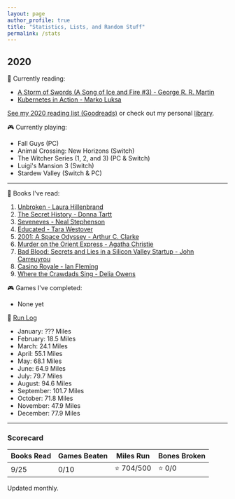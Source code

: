 ```yaml
---
layout: page
author_profile: true
title: "Statistics, Lists, and Random Stuff"
permalink: /stats
---
```


## 2020

:book: Currently reading:
- [A Storm of Swords (A Song of Ice and Fire #3) - George R. R. Martin][b8]
- [Kubernetes in Action - Marko Luksa][b9]

[See my 2020 reading list (Goodreads)][b0] or check out my personal [library][].

:video_game: Currently playing:
- Fall Guys (PC)
- Animal Crossing: New Horizons (Switch)
- The Witcher Series (1, 2, and 3) (PC & Switch)
- Luigi's Mansion 3 (Switch)
- Stardew Valley (Switch & PC)

---

:book: Books I've read:
1. [Unbroken - Laura Hillenbrand][b1]
2. [The Secret History - Donna Tartt][b2]
3. [Seveneves - Neal Stephenson][b3]
4. [Educated - Tara Westover][b4]
5. [2001: A Space Odyssey - Arthur C. Clarke][b5]
6. [Murder on the Orient Express - Agatha Christie][b6]
7. [Bad Blood: Secrets and Lies in a Silicon Valley Startup - John Carreuyrou][b7]
8. [Casino Royale - Ian Fleming][b10]
9. [Where the Crawdads Sing - Delia Owens][b11]

:video_game: Games I've completed:
- None yet

:running: [Run Log][r0]
- January: ??? Miles
- February: 18.5 Miles
- March: 24.1 Miles
- April: 55.1 Miles
- May: 68.1 Miles
- June: 64.9 Miles
- July: 79.7 Miles 
- August: 94.6 Miles
- September: 101.7 Miles
- October: 71.8 Miles
- November: 47.9 Miles
- December: 77.9 Miles

---

### Scorecard

| Books Read | Games Beaten | Miles Run      | Bones Broken |
|------------|--------------|----------------|--------------|
| 9/25       | 0/10         | :star: 704/500 | :star: 0/0   |

Updated monthly.

<!-- References/Links -->
[library]: /library
<!-- books -->
[b0]:  https://www.goodreads.com/review/list/44353038-dakota-chambers?shelf=2020-reading-list
[b1]:  https://www.goodreads.com/book/show/8664353-unbroken
[b2]:  https://www.goodreads.com/book/show/653135.The_Secret_History
[b3]:  https://www.goodreads.com/book/show/22826126-seveneves
[b4]:  https://www.goodreads.com/book/show/35133922-educated
[b5]:  https://www.goodreads.com/book/show/70535.2001
[b6]:  https://www.goodreads.com/book/show/34217486-murder-on-the-orient-express
[b7]:  https://www.goodreads.com/book/show/37976541-bad-blood
[b8]:  https://www.goodreads.com/book/show/10396652-a-storm-of-swords
[b9]:  https://www.goodreads.com/book/show/34013922-kubernetes-in-action
[b10]: https://www.goodreads.com/book/show/3758.Casino_Royale
[b11]: https://www.goodreads.com/book/show/36809135-where-the-crawdads-sing
<!-- running -->
[r0]:  https://www.strava.com/athletes/30402150
